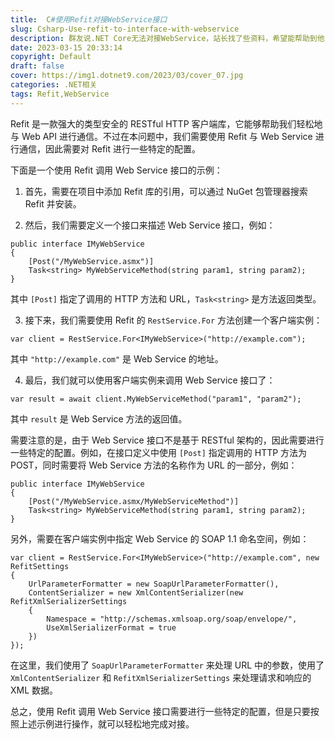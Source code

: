 ```yaml
---
title:  C#使用Refit对接WebService接口
slug: Csharp-Use-refit-to-interface-with-webservice
description: 群友说.NET Core无法对接WebService，站长找了些资料，希望能帮助到他
date: 2023-03-15 20:33:14
copyright: Default
draft: false
cover: https://img1.dotnet9.com/2023/03/cover_07.jpg
categories: .NET相关
tags: Refit,WebService
---
```


Refit 是一款强大的类型安全的 RESTful HTTP 客户端库，它能够帮助我们轻松地与 Web API 进行通信。不过在本问题中，我们需要使用 Refit 与 Web Service 进行通信，因此需要对 Refit 进行一些特定的配置。

下面是一个使用 Refit 调用 Web Service 接口的示例：

1. 首先，需要在项目中添加 Refit 库的引用，可以通过 NuGet 包管理器搜索 Refit 并安装。

2. 然后，我们需要定义一个接口来描述 Web Service 接口，例如：

```
public interface IMyWebService
{
    [Post("/MyWebService.asmx")]
    Task<string> MyWebServiceMethod(string param1, string param2);
}
```

其中 `[Post]` 指定了调用的 HTTP 方法和 URL，`Task<string>` 是方法返回类型。

3. 接下来，我们需要使用 Refit 的 `RestService.For` 方法创建一个客户端实例：

```
var client = RestService.For<IMyWebService>("http://example.com");
```

其中 `"http://example.com"` 是 Web Service 的地址。

4. 最后，我们就可以使用客户端实例来调用 Web Service 接口了：

```
var result = await client.MyWebServiceMethod("param1", "param2");
```

其中 `result` 是 Web Service 方法的返回值。

需要注意的是，由于 Web Service 接口不是基于 RESTful 架构的，因此需要进行一些特定的配置。例如，在接口定义中使用 `[Post]` 指定调用的 HTTP 方法为 POST，同时需要将 Web Service 方法的名称作为 URL 的一部分，例如：

```
public interface IMyWebService
{
    [Post("/MyWebService.asmx/MyWebServiceMethod")]
    Task<string> MyWebServiceMethod(string param1, string param2);
}
```

另外，需要在客户端实例中指定 Web Service 的 SOAP 1.1 命名空间，例如：

```
var client = RestService.For<IMyWebService>("http://example.com", new RefitSettings
{
    UrlParameterFormatter = new SoapUrlParameterFormatter(),
    ContentSerializer = new XmlContentSerializer(new RefitXmlSerializerSettings
    {
        Namespace = "http://schemas.xmlsoap.org/soap/envelope/",
        UseXmlSerializerFormat = true
    })
});
```

在这里，我们使用了 `SoapUrlParameterFormatter` 来处理 URL 中的参数，使用了 `XmlContentSerializer` 和 `RefitXmlSerializerSettings` 来处理请求和响应的 XML 数据。

总之，使用 Refit 调用 Web Service 接口需要进行一些特定的配置，但是只要按照上述示例进行操作，就可以轻松地完成对接。